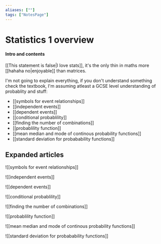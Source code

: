```yaml
---
aliases: [""]
tags: ["NotesPage"]
---
```


# Statistics 1 overview

#### Intro and contents
[[This statement is false|I love stats]], it's the only thin in maths more [[hahaha no|enjoyable]] than matrices.

I'm not going to explain everything, if you don't understand something check the textbook, I'm assuming atleast a GCSE level understanding of probablity and stuff:
- [[symbols for event relationships]]
- [[independent events]]
- [[dependent events]]
- [[conditional probablility]]
- [[finding the number of combinations]]
- [[probablility function]]
- [[mean median and mode of continous probability functions]]
- [[standard deviation for probabability functions]]


## Expanded articles
![[symbols for event relationships]]

![[independent events]]

![[dependent events]]

![[conditional probablility]]

![[finding the number of combinations]]

![[probablility function]]

![[mean median and mode of continous probability functions]]

![[standard deviation for probabability functions]]
